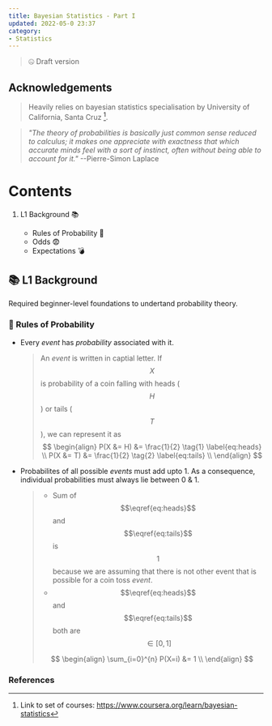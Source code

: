 ```yaml
---
title: Bayesian Statistics - Part I
updated: 2022-05-0 23:37
category: 
- Statistics
---
```


> 🤐 Draft version

## Acknowledgements

> Heavily relies on bayesian statistics specialisation by University of California, Santa Cruz [^1].

>  *"The theory of probabilities is basically just common sense reduced to calculus; it makes one appreciate with exactness that which accurate minds feel with a sort of instinct, often without being able to account for it."* --Pierre-Simon Laplace

<div class="divider"></div>

# Contents

1. L1 Background 📚

    - Rules of Probability 📐
    - Odds 😨
    - Expectations 💣


<div class="divider"></div>


## 📚 L1 Background

Required beginner-level foundations to undertand probability theory.

### 📐 Rules of Probability

- Every *event* has *probability* associated with it.

    > An *event* is written in captial letter. If $$X$$ is probability of a coin falling with heads ($$H$$) or tails ($$T$$), we can represent it as
    > $$
    > \begin{align}
    > P(X  &= H) &= \frac{1}{2} \tag{1} \label{eq:heads} \\
    > P(X  &= T) &= \frac{1}{2} \tag{2} \label{eq:tails} \\
    > \end{align}
    > $$

- Probabilites of all possible *events* must add upto 1. As a consequence, individual probabilities must always lie between 0 & 1.

    > - Sum of $$\eqref{eq:heads}$$ and $$\eqref{eq:tails}$$ is $$1$$ because we are assuming that there is not other event that is possible for a coin toss *event*.
    > - $$\eqref{eq:heads}$$ and $$\eqref{eq:tails}$$ both are $$\in [0, 1]$$
    > 
    > $$
    > \begin{align}
    > \sum_{i=0}^{n} P(X=i) &= 1 \\
    > \end{align}
    > $$


<div class="divider"></div>

### References

[^1]: Link to set of courses: https://www.coursera.org/learn/bayesian-statistics